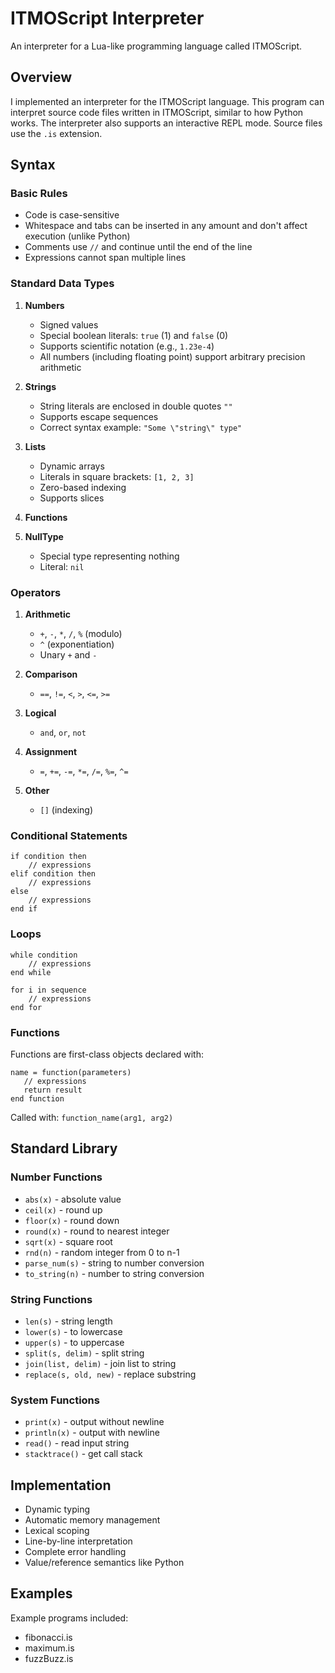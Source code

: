# ITMOScript Interpreter

An interpreter for a Lua-like programming language called ITMOScript.

## Overview

I implemented an interpreter for the ITMOScript language. This program can interpret source code files written in ITMOScript, similar to how Python works. The interpreter also supports an interactive REPL mode. Source files use the `.is` extension.

## Syntax

### Basic Rules

- Code is case-sensitive
- Whitespace and tabs can be inserted in any amount and don't affect execution (unlike Python)
- Comments use `//` and continue until the end of the line
- Expressions cannot span multiple lines

### Standard Data Types

1. **Numbers**
   - Signed values
   - Special boolean literals: `true` (1) and `false` (0)
   - Supports scientific notation (e.g., `1.23e-4`)
   - All numbers (including floating point) support arbitrary precision arithmetic

2. **Strings**
   - String literals are enclosed in double quotes `""`
   - Supports escape sequences
   - Correct syntax example: `"Some \"string\" type"`

3. **Lists**
   - Dynamic arrays
   - Literals in square brackets: `[1, 2, 3]`
   - Zero-based indexing
   - Supports slices

4. **Functions**

5. **NullType**
   - Special type representing nothing
   - Literal: `nil`

### Operators

1. **Arithmetic**
   - `+`, `-`, `*`, `/`, `%` (modulo)
   - `^` (exponentiation)
   - Unary `+` and `-`

2. **Comparison**
   - `==`, `!=`, `<`, `>`, `<=`, `>=`

3. **Logical**
   - `and`, `or`, `not`

4. **Assignment**
   - `=`, `+=`, `-=`, `*=`, `/=`, `%=`, `^=`

5. **Other**
   - `[]` (indexing)

### Conditional Statements
```
if condition then
    // expressions
elif condition then
    // expressions
else
    // expressions
end if
```
### Loops
```
while condition
    // expressions
end while
```
```
for i in sequence
    // expressions
end for
```
### Functions

Functions are first-class objects declared with:
```
name = function(parameters)
   // expressions
   return result
end function
```
Called with:
```function_name(arg1, arg2)```

## Standard Library

### Number Functions

- `abs(x)` - absolute value
- `ceil(x)` - round up
- `floor(x)` - round down
- `round(x)` - round to nearest integer
- `sqrt(x)` - square root
- `rnd(n)` - random integer from 0 to n-1
- `parse_num(s)` - string to number conversion
- `to_string(n)` - number to string conversion

### String Functions

- `len(s)` - string length
- `lower(s)` - to lowercase
- `upper(s)` - to uppercase
- `split(s, delim)` - split string
- `join(list, delim)` - join list to string
- `replace(s, old, new)` - replace substring

### System Functions

- `print(x)` - output without newline
- `println(x)` - output with newline
- `read()` - read input string
- `stacktrace()` - get call stack

## Implementation

- Dynamic typing
- Automatic memory management
- Lexical scoping
- Line-by-line interpretation
- Complete error handling
- Value/reference semantics like Python

## Examples

Example programs included:
- fibonacci.is
- maximum.is
- fuzzBuzz.is
